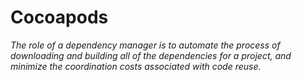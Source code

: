 # Cocoapods

_The role of a dependency manager is to automate the process of downloading and building all of the dependencies for a project, and minimize the coordination costs associated with code reuse._
